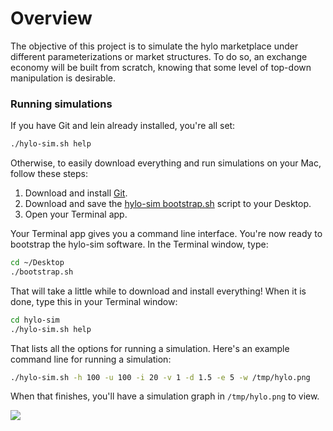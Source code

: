 # Overview

The objective of this project is to simulate the hylo marketplace
under different parameterizations or market structures.  To do so, an
exchange economy will be built from scratch, knowing that some level
of top-down manipulation is desirable.

### Running simulations

If you have Git and lein already installed, you're all set:

```bash
./hylo-sim.sh help
```

Otherwise, to easily download everything and run simulations on your Mac, 
follow these steps:

1. Download and install [Git](https://central.github.com/mac/latest).
1. Download and save the [hylo-sim bootstrap.sh](https://github.com/Hylozoic/hylo-sim/raw/master/bootstrap.sh) script to your Desktop.
1. Open your Terminal app.

Your Terminal app gives you a command line interface. You're now ready to
bootstrap the hylo-sim software. In the Terminal window, type:

```bash
cd ~/Desktop
./bootstrap.sh
```

That will take a little while to download and install everything! When it
is done, type this in your Terminal window:

```bash
cd hylo-sim
./hylo-sim.sh help
```

That lists all the options for running a simulation. Here's an example
command line for running a simulation:

```bash
./hylo-sim.sh -h 100 -u 100 -i 20 -v 1 -d 1.5 -e 5 -w /tmp/hylo.png
```

When that finishes, you'll have a simulation graph in `/tmp/hylo.png`
to view.

![](http://i.imgur.com/tOBqCFq.png)
